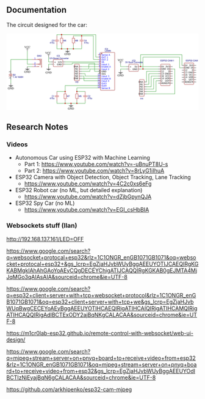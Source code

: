 
## Documentation

The circuit designed for the car:

![circuit_diagram](/assets/circuit_diagram.png)

## Research Notes
### Videos
- Autonomous Car using ESP32 with Machine Learning
	- Part 1: https://www.youtube.com/watch?v=-uBnuPT8U-s
	- Part 2: https://www.youtube.com/watch?v=8rLyG1iIhuA
- ESP32 Camera with Object Detection, Object Tracking, Lane Tracking
	- https://www.youtube.com/watch?v=4C2c0xs6eFg
- ESP32 Robot car (no ML, but detailed explanation)
	- https://www.youtube.com/watch?v=dZjbGpynQJA
- ESP32 Spy Car (no ML)
	- https://www.youtube.com/watch?v=EGI_csHbBIA

### Websockets stuff (Ilan)

http://192.168.137.161/LED=OFF

https://www.google.com/search?q=websocket+protocal+esp32&rlz=1C1ONGR_enGB1071GB1071&oq=websocket+protocal+esp32+&gs_lcrp=EgZjaHJvbWUyBggAEEUYOTIJCAEQIRgKGKABMgkIAhAhGAoYoAEyCQgDECEYChigATIJCAQQIRgKGKAB0gEJMTA4MjJqMGo3qAIAsAIA&sourceid=chrome&ie=UTF-8

https://www.google.com/search?q=esp32+client+server+with+tcp+websocket+protocol&rlz=1C1ONGR_enGB1071GB1071&oq=esp32+client+server+with+tcp+we&gs_lcrp=EgZjaHJvbWUqBwgCECEYoAEyBggAEEUYOTIHCAEQIRigATIHCAIQIRigATIHCAMQIRigATIHCAQQIRigAdIBCTExODY2ajBqNKgCALACAA&sourceid=chrome&ie=UTF-8

https://m1cr0lab-esp32.github.io/remote-control-with-websocket/web-ui-design/

https://www.google.com/search?q=mjpeg+stream+server+on+pnyq+board+to+receive+video+from+esp32&rlz=1C1ONGR_enGB1071GB1071&oq=mjpeg+stream+server+on+pnyq+board+to+receive+video+from+esp32&gs_lcrp=EgZjaHJvbWUyBggAEEUYOdIBCTIzNjEyajBqN6gCALACAA&sourceid=chrome&ie=UTF-8

https://github.com/arkhipenko/esp32-cam-mjpeg
